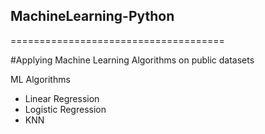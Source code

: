 ## MachineLearning-Python
=====================================

#Applying Machine Learning Algorithms on public datasets

ML Algorithms

* Linear Regression
* Logistic Regression
* KNN
